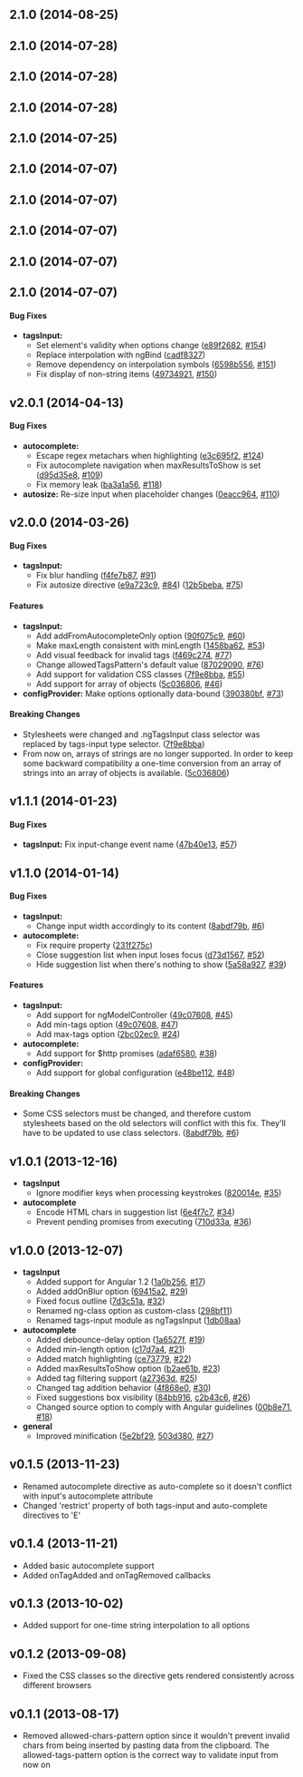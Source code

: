 ## 2.1.0 (2014-08-25)

## 2.1.0 (2014-07-28)

## 2.1.0 (2014-07-28)

## 2.1.0 (2014-07-28)

## 2.1.0 (2014-07-25)

## 2.1.0 (2014-07-07)

## 2.1.0 (2014-07-07)

## 2.1.0 (2014-07-07)

## 2.1.0 (2014-07-07)

## 2.1.0 (2014-07-07)

#### Bug Fixes

* **tagsInput:**
  * Set element's validity when options change ([e89f2682](https://github.com/mbenford/ngTagsInput/commit/e89f268218d75f23c6c14c426b7b7c7686fd8898), [#154](https://github.com/mbenford/ngTagsInput/issues/154))
  * Replace interpolation with ngBind ([cadf8327](https://github.com/mbenford/ngTagsInput/commit/cadf83279c194b0135a5b5960987028c91c04e74))
  * Remove dependency on interpolation symbols ([6598b556](https://github.com/mbenford/ngTagsInput/commit/6598b5562169c506e7645acbdac360e8d20c1054), [#151](https://github.com/mbenford/ngTagsInput/issues/151))
  * Fix display of non-string items ([49734921](https://github.com/mbenford/ngTagsInput/commit/497349211ff17505208268fade98ed93e13fa082), [#150](https://github.com/mbenford/ngTagsInput/issues/150))

## v2.0.1 (2014-04-13)

#### Bug Fixes

* **autocomplete:**
  * Escape regex metachars when highlighting ([e3c695f2](https://github.com/mbenford/ngTagsInput/commit/e3c695f26f96ab642a4a1f1129638e763b84b231), [#124](https://github.com/mbenford/ngTagsInput/issues/124))
  * Fix autocomplete navigation when maxResultsToShow is set ([d95d35e8](https://github.com/mbenford/ngTagsInput/commit/d95d35e814099d74355ed431e85a957d39ec4745), [#109](https://github.com/mbenford/ngTagsInput/issues/109))
  * Fix memory leak ([ba3a1a56](https://github.com/mbenford/ngTagsInput/commit/ba3a1a563d99894f381e4a29f3a1753a540ff453), [#118](https://github.com/mbenford/ngTagsInput/issues/118))
* **autosize:** Re-size input when placeholder changes ([0eacc964](https://github.com/mbenford/ngTagsInput/commit/0eacc9647ed7b12fac8db23cb711bb6c38a8c31a), [#110](https://github.com/mbenford/ngTagsInput/issues/110))

## v2.0.0 (2014-03-26)

#### Bug Fixes

* **tagsInput:**
  * Fix blur handling ([f4fe7b87](https://github.com/mbenford/ngTagsInput/commit/f4fe7b87985e123d688595cd14aa22d549143de6), [#91](https://github.com/mbenford/ngTagsInput/issues/91))
  * Fix autosize directive ([e9a723c9](https://github.com/mbenford/ngTagsInput/commit/e9a723c911a8d32964ad771c333f09fc78157172), [#84](https://github.com/mbenford/ngTagsInput/issues/84)) ([12b5beba](https://github.com/mbenford/ngTagsInput/commit/12b5beba230304fd22b6fef8eb613f6133860c0a), [#75](https://github.com/mbenford/ngTagsInput/issues/75))

#### Features

* **tagsInput:**
  * Add addFromAutocompleteOnly option ([90f075c9](https://github.com/mbenford/ngTagsInput/commit/90f075c991866b99bd830529913483ea5e32a63f), [#60](https://github.com/mbenford/ngTagsInput/issues/60))
  * Make maxLength consistent with minLength ([1458ba62](https://github.com/mbenford/ngTagsInput/commit/1458ba624a876a25ac0d8776388ecf4a16cc6aa7), [#53](https://github.com/mbenford/ngTagsInput/issues/53))
  * Add visual feedback for invalid tags ([f469c274](https://github.com/mbenford/ngTagsInput/commit/f469c274b09397ca88004da78670dc090bf693e0), [#77](https://github.com/mbenford/ngTagsInput/issues/77))
  * Change allowedTagsPattern's default value ([87029090](https://github.com/mbenford/ngTagsInput/commit/8702909009f998114765b6673c565dda4b038b43), [#76](https://github.com/mbenford/ngTagsInput/issues/76))
  * Add support for validation CSS classes ([7f9e8bba](https://github.com/mbenford/ngTagsInput/commit/7f9e8bba7defca2c0f7c75b933b2e9c336f72b47), [#55](https://github.com/mbenford/ngTagsInput/issues/55))
  * Add support for array of objects ([5c036806](https://github.com/mbenford/ngTagsInput/commit/5c036806a41d425e194d0496d9f091fb927b42c3), [#46](https://github.com/mbenford/ngTagsInput/issues/46))
* **configProvider:** Make options optionally data-bound ([390380bf](https://github.com/mbenford/ngTagsInput/commit/390380bffd4cac03ca71cb780e20898b2a6b07ad), [#73](https://github.com/mbenford/ngTagsInput/issues/73))

#### Breaking Changes

* Stylesheets were changed and .ngTagsInput class selector was replaced by tags-input type selector. ([7f9e8bba](https://github.com/mbenford/ngTagsInput/commit/7f9e8bba7defca2c0f7c75b933b2e9c336f72b47))
* From now on, arrays of strings are no longer supported. In order to keep some backward compatibility a one-time conversion from an array of strings into an array of objects is available. ([5c036806](https://github.com/mbenford/ngTagsInput/commit/5c036806a41d425e194d0496d9f091fb927b42c3))

## v1.1.1 (2014-01-23)

#### Bug Fixes

* **tagsInput:** Fix input-change event name ([47b40e13](http://github.com/mbenford/ngTagsInput/commit/47b40e1394bb3dfe7eabaf932a77d92539fb065e), [#57](http://github.com/mbenford/ngTagsInput/issues/57))

## v1.1.0 (2014-01-14)

#### Bug Fixes

* **tagsInput:** 
  * Change input width accordingly to its content ([8abdf79b](http://github.com/mbenford/ngTagsInput/commit/8abdf79bcd6871cd7c7064838020ea2b6c7b2fa2), [#6](http://github.com/mbenford/ngTagsInput/issues/6))
* **autocomplete:**
  * Fix require property ([231f275c](http://github.com/mbenford/ngTagsInput/commit/231f275c9f254370cb821648f71860a51e67a935))
  * Close suggestion list when input loses focus ([d73d1567](http://github.com/mbenford/ngTagsInput/commit/d73d1567f3e01e45096ae50ca34b01424841214c), [#52](http://github.com/mbenford/ngTagsInput/issues/52))
  * Hide suggestion list when there's nothing to show ([5a58a927](http://github.com/mbenford/ngTagsInput/commit/5a58a9274d38d8914a107c0108e6f2e4b1fd62e8), [#39](http://github.com/mbenford/ngTagsInput/issues/39))

#### Features

* **tagsInput:**
  * Add support for ngModelController ([49c07608](http://github.com/mbenford/ngTagsInput/commit/49c076089b93f41decf751b662437a29fa28c7ea), [#45](http://github.com/mbenford/ngTagsInput/issues/45))
  * Add min-tags option ([49c07608](http://github.com/mbenford/ngTagsInput/commit/49c076089b93f41decf751b662437a29fa28c7ea), [#47](http://github.com/mbenford/ngTagsInput/issues/47))
  * Add max-tags option ([2bc02ec9](http://github.com/mbenford/ngTagsInput/commit/2bc02ec9f9c04fab5ef715efbc40914f7301fc22), [#24](http://github.com/mbenford/ngTagsInput/issues/24))
* **autocomplete:** 
  * Add support for $http promises ([adaf6580](http://github.com/mbenford/ngTagsInput/commit/adaf6580320a47b962cb769407ae19abd8e6317c), [#38](http://github.com/mbenford/ngTagsInput/issues/38))
* **configProvider:** 
  * Add support for global configuration ([e48be112](http://github.com/mbenford/ngTagsInput/commit/e48be112b65ca5bbf9513fdaa4618bb949ae7640), [#48](http://github.com/mbenford/ngTagsInput/issues/48))

#### Breaking Changes

* Some CSS selectors must be changed, and therefore custom stylesheets based on the old selectors will conflict with this fix. They'll have to be updated to use class selectors.  ([8abdf79b](http://github.com/mbenford/ngTagsInput/commit/8abdf79bcd6871cd7c7064838020ea2b6c7b2fa2), [#6](http://github.com/mbenford/ngTagsInput/issues/6))

## v1.0.1 (2013-12-16)

- **tagsInput**
    - Ignore modifier keys when processing keystrokes ([820014e][], [#35][])
- **autocomplete**
    - Encode HTML chars in suggestion list ([6e4f7c7][], [#34][])
    - Prevent pending promises from executing ([710d33a][], [#36][])
    
[820014e]: https://github.com/mbenford/ngTagsInput/commit/820014e
[710d33a]: https://github.com/mbenford/ngTagsInput/commit/710d33a
[6e4f7c7]: https://github.com/mbenford/ngTagsInput/commit/6e4f7c7
[#34]: https://github.com/mbenford/ngTagsInput/issues/34
[#35]: https://github.com/mbenford/ngTagsInput/issues/35
[#36]: https://github.com/mbenford/ngTagsInput/issues/36

## v1.0.0 (2013-12-07)

- **tagsInput**
    - Added support for Angular 1.2 ([1a0b256][], [#17][])
    - Added addOnBlur option ([69415a2][], [#29][])
    - Fixed focus outline ([7d3c51a][], [#32][])
    - Renamed ng-class option as custom-class ([298bf11][])
    - Renamed tags-input module as ngTagsInput ([1db08aa][])
- **autocomplete**
    - Added debounce-delay option ([1a6527f][], [#19][])
    - Added min-length option ([c17d7a4][], [#21][])
    - Added match highlighting ([ce73779][], [#22][])
    - Added maxResultsToShow option ([b2ae61b][], [#23][])
    - Added tag filtering support ([a27363d][], [#25][])
    - Changed tag addition behavior ([4f868e0][], [#30][])
    - Fixed suggestions box visibility ([84bb916][], [c2b43c6][], [#26][])
    - Changed source option to comply with Angular guidelines ([00b8e71][], [#18][])
- **general**
    - Improved minification ([5e2bf29][], [503d380][], [#27][])

[1a0b256]: https://github.com/mbenford/ngTagsInput/commit/1a0b256
[7d3c51a]: https://github.com/mbenford/ngTagsInput/commit/7d3c51a
[69415a2]: https://github.com/mbenford/ngTagsInput/commit/69415a2
[298bf11]: https://github.com/mbenford/ngTagsInput/commit/298bf11
[1a6527f]: https://github.com/mbenford/ngTagsInput/commit/1a6527f
[c17d7a4]: https://github.com/mbenford/ngTagsInput/commit/c17d7a4
[ce73779]: https://github.com/mbenford/ngTagsInput/commit/ce73779
[b2ae61b]: https://github.com/mbenford/ngTagsInput/commit/b2ae61b
[a27363d]: https://github.com/mbenford/ngTagsInput/commit/a27363d
[4f868e0]: https://github.com/mbenford/ngTagsInput/commit/4f868e0
[c2b43c6]: https://github.com/mbenford/ngTagsInput/commit/c2b43c6
[00b8e71]: https://github.com/mbenford/ngTagsInput/commit/00b8e71
[5e2bf29]: https://github.com/mbenford/ngTagsInput/commit/5e2bf29
[503d380]: https://github.com/mbenford/ngTagsInput/commit/503d380
[84bb916]: https://github.com/mbenford/ngTagsInput/commit/84bb916
[1db08aa]: https://github.com/mbenford/ngTagsInput/commit/1db08aa
[#17]: https://github.com/mbenford/ngTagsInput/issues/17
[#18]: https://github.com/mbenford/ngTagsInput/issues/18
[#19]: https://github.com/mbenford/ngTagsInput/issues/19
[#21]: https://github.com/mbenford/ngTagsInput/issues/21
[#22]: https://github.com/mbenford/ngTagsInput/issues/22
[#23]: https://github.com/mbenford/ngTagsInput/issues/23
[#25]: https://github.com/mbenford/ngTagsInput/issues/25
[#26]: https://github.com/mbenford/ngTagsInput/issues/26
[#27]: https://github.com/mbenford/ngTagsInput/issues/27
[#29]: https://github.com/mbenford/ngTagsInput/issues/29
[#30]: https://github.com/mbenford/ngTagsInput/issues/30
[#32]: https://github.com/mbenford/ngTagsInput/issues/32

## v0.1.5 (2013-11-23)

- Renamed autocomplete directive as auto-complete so it doesn't conflict with input's autocomplete attribute
- Changed 'restrict' property of both tags-input and auto-complete directives to 'E'

## v0.1.4 (2013-11-21)

- Added basic autocomplete support
- Added onTagAdded and onTagRemoved callbacks

## v0.1.3 (2013-10-02)

- Added support for one-time string interpolation to all options

## v0.1.2 (2013-09-08)

- Fixed the CSS classes so the directive gets rendered consistently across different browsers

## v0.1.1 (2013-08-17)

- Removed allowed-chars-pattern option since it wouldn't prevent invalid chars from being inserted by pasting data from the clipboard. The allowed-tags-pattern option is the correct way to validate input from now on
